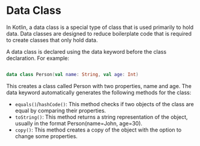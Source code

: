 # Data Class

In Kotlin, a data class is a special type of class that is used primarily to hold data. Data classes are designed to reduce boilerplate code that is required to create classes that only hold data.

A data class is declared using the data keyword before the class declaration. For example:
```kotlin

data class Person(val name: String, val age: Int)

```

This creates a class called Person with two properties, name and age. The data keyword automatically generates the following methods for the class:
- `equals()`/`hashCode()`: This method checks if two objects of the class are equal by comparing their properties.
- `toString()`: This method returns a string representation of the object, usually in the format Person(name=John, age=30).
- `copy()`: This method creates a copy of the object with the option to change some properties.
